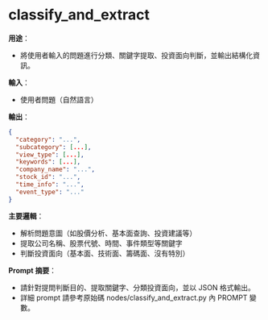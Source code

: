 # classify_and_extract

**用途**：
- 將使用者輸入的問題進行分類、關鍵字提取、投資面向判斷，並輸出結構化資訊。

**輸入**：
- 使用者問題（自然語言）

**輸出**：
```json
{
  "category": "...",
  "subcategory": [...],
  "view_type": [...],
  "keywords": [...],
  "company_name": "...",
  "stock_id": "...",
  "time_info": "...",
  "event_type": "..."
}
```

**主要邏輯**：
- 解析問題意圖（如股價分析、基本面查詢、投資建議等）
- 提取公司名稱、股票代號、時間、事件類型等關鍵字
- 判斷投資面向（基本面、技術面、籌碼面、沒有特別）

**Prompt 摘要**：
- 請針對提問判斷目的、提取關鍵字、分類投資面向，並以 JSON 格式輸出。
- 詳細 prompt 請參考原始碼 nodes/classify_and_extract.py 內 PROMPT 變數。 